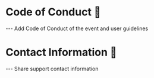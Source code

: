 # Code of Conduct 📔

--- Add Code of Conduct of the event and user guidelines
# Contact Information 📧

--- Share support contact information